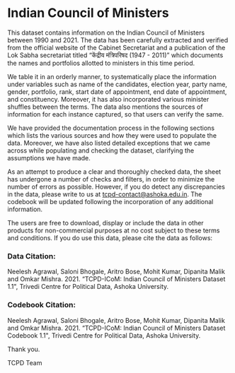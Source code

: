 # Indian Council of Ministers
This dataset contains information on the Indian Council of Ministers between 1990 and 2021. The data has been carefully extracted and verified from the official website of the Cabinet Secretariat and a publication of the Lok Sabha secretariat titled “केंद्रीय मंत्रिपरिषद (1947 - 2011)” which documents the names and portfolios allotted to ministers in this time period. 

We table it in an orderly manner, to systematically place the information under variables such as name of the candidates, election year, party name, gender, portfolio, rank, start date of appointment, end date of  appointment, and constituency. Moreover, it has also incorporated various minister shuffles between the terms. The data also mentions the sources of information for each instance captured, so that users can verify the same. 

We have provided the documentation process in the following sections which lists the various sources and how they were used to populate the data. Moreover, we have also listed detailed exceptions that we came across while populating and checking the dataset, clarifying the assumptions we have made. 

As an attempt to produce a clear and thoroughly checked data, the sheet has undergone a number of checks and filters, in order to minimize the number of errors as possible. However, if you do detect any discrepancies in the data, please write to us at tcpd-contact@ashoka.edu.in. The codebook will be updated following the incorporation of any additional information. 

The users are free to download, display or include the data in other products for non-commercial purposes at no cost subject to these terms and conditions. If you do use this data, please cite the data as follows:

### Data Citation: 
Neelesh Agrawal, Saloni Bhogale, Aritro Bose, Mohit Kumar, Dipanita Malik and Omkar Mishra. 2021. “TCPD-ICoM: Indian Council of Ministers Dataset 1.1", Trivedi Centre for Political Data, Ashoka University.

### Codebook Citation: 
Neelesh Agrawal, Saloni Bhogale, Aritro Bose, Mohit Kumar, Dipanita Malik and Omkar Mishra. 2021. “TCPD-ICoM: Indian Council of Ministers Dataset Codebook 1.1", Trivedi Centre for Political Data, Ashoka University.

Thank you. 

TCPD Team
